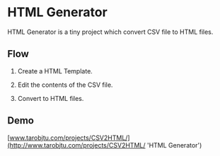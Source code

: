 HTML Generator
==============

HTML Generator is a tiny project which convert CSV file to HTML files.

Flow
----

1. Create a HTML Template.

2. Edit the contents of the CSV file.

3. Convert to HTML files.


Demo
-------
[www.tarobjtu.com/projects/CSV2HTML/](http://www.tarobjtu.com/projects/CSV2HTML/ 'HTML Generator')
